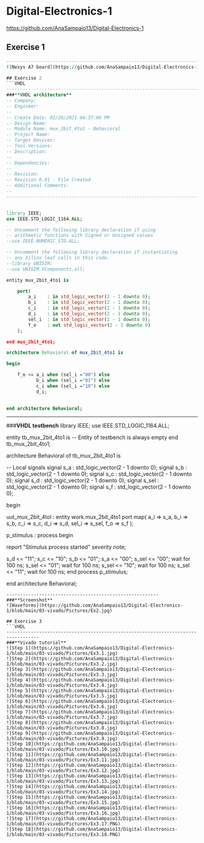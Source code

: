 # Digital-Electronics-1

https://github.com/AnaSampaio13/Digital-Electronics-1

## Exercise 1
```VHDL
----------------------------------------------------------------------------------
![Nexys A7 board](https://github.com/AnaSampaio13/Digital-Electronics-1/blob/main/03-vivado/Pictures/Ex1.PNG)

## Exercise 2
```VHDL
----------------------------------------------------------------------------------
###**VHDL architecture**
-- Company: 
-- Engineer: 
-- 
-- Create Date: 02/26/2021 04:37:06 PM
-- Design Name: 
-- Module Name: mux_2bit_4to1 - Behavioral
-- Project Name: 
-- Target Devices: 
-- Tool Versions: 
-- Description: 
-- 
-- Dependencies: 
-- 
-- Revision:
-- Revision 0.01 - File Created
-- Additional Comments:
-- 
----------------------------------------------------------------------------------


library IEEE;
use IEEE.STD_LOGIC_1164.ALL;

-- Uncomment the following library declaration if using
-- arithmetic functions with Signed or Unsigned values
--use IEEE.NUMERIC_STD.ALL;

-- Uncomment the following library declaration if instantiating
-- any Xilinx leaf cells in this code.
--library UNISIM;
--use UNISIM.VComponents.all;

entity mux_2bit_4to1 is

    port(
        a_i    : in std_logic_vector(2 - 1 downto 0);
        b_i    : in std_logic_vector(2 - 1 downto 0);
        c_i    : in std_logic_vector(2 - 1 downto 0);
        d_i    : in std_logic_vector(2 - 1 downto 0);
        sel_i  : in std_logic_vector(2 - 1 downto 0);
        f_o    : out std_logic_vector(2 - 1 downto 0)    
    );

end mux_2bit_4to1;

architecture Behavioral of mux_2bit_4to1 is

begin

    f_o <= a_i when (sel_i ="00") else
           b_i when (sel_i ="01") else
           c_i when (sel_i ="10") else
           d_i;
           

end architecture Behavioral;
```
--------------------------------------------------------------------------------------
###**VHDL testbench**
library IEEE;
use IEEE.STD_LOGIC_1164.ALL;



entity tb_mux_2bit_4to1 is
-- Entity of testbench is always empty
end tb_mux_2bit_4to1;



architecture Behavioral of tb_mux_2bit_4to1 is



-- Local signals
signal s_a : std_logic_vector(2 - 1 downto 0);
signal s_b : std_logic_vector(2 - 1 downto 0);
signal s_c : std_logic_vector(2 - 1 downto 0);
signal s_d : std_logic_vector(2 - 1 downto 0);
signal s_sel : std_logic_vector(2 - 1 downto 0);
signal s_f : std_logic_vector(2 - 1 downto 0);

begin



uut_mux_2bit_4tol : entity work.mux_2bit_4to1
port map(
a_i => s_a,
b_i => s_b,
c_i => s_c,
d_i => s_d,
sel_i => s_sel,
f_o => s_f
);



p_stimulus : process
begin

report "Stimulus process started" severity note;

s_d <= "11"; s_c <= "10"; s_b <= "01"; s_a <= "00";
s_sel <= "00"; wait for 100 ns;
s_sel <= "01"; wait for 100 ns;
s_sel <= "10"; wait for 100 ns;
s_sel <= "11"; wait for 100 ns;
end process p_stimulus;

end architecture Behavioral;
```
--------------------------------------------------------
###**Screenshot**
![Waveforms](https://github.com/AnaSampaio13/Digital-Electronics-1/blob/main/03-vivado/Pictures/Ex2.jpg)

## Exercise 3
```VHDL
----------------------------------------------------------------------------------
###**Vivado tutorial**
![Step 1](https://github.com/AnaSampaio13/Digital-Electronics-1/blob/main/03-vivado/Pictures/Ex3.1.jpg)
![Step 2](https://github.com/AnaSampaio13/Digital-Electronics-1/blob/main/03-vivado/Pictures/Ex3.2.jpg)
![Step 3](https://github.com/AnaSampaio13/Digital-Electronics-1/blob/main/03-vivado/Pictures/Ex3.3.jpg)
![Step 4](https://github.com/AnaSampaio13/Digital-Electronics-1/blob/main/03-vivado/Pictures/Ex3.4.jpg)
![Step 5](https://github.com/AnaSampaio13/Digital-Electronics-1/blob/main/03-vivado/Pictures/Ex3.5.jpg)
![Step 6](https://github.com/AnaSampaio13/Digital-Electronics-1/blob/main/03-vivado/Pictures/Ex3.6.jpg)
![Step 7](https://github.com/AnaSampaio13/Digital-Electronics-1/blob/main/03-vivado/Pictures/Ex3.7.jpg)
![Step 8](https://github.com/AnaSampaio13/Digital-Electronics-1/blob/main/03-vivado/Pictures/Ex3.8.jpg)
![Step 9](https://github.com/AnaSampaio13/Digital-Electronics-1/blob/main/03-vivado/Pictures/Ex3.9.jpg)
![Step 10](https://github.com/AnaSampaio13/Digital-Electronics-1/blob/main/03-vivado/Pictures/Ex3.10.jpg)
![Step 11](https://github.com/AnaSampaio13/Digital-Electronics-1/blob/main/03-vivado/Pictures/Ex3.11.jpg)
![Step 12](https://github.com/AnaSampaio13/Digital-Electronics-1/blob/main/03-vivado/Pictures/Ex3.12.jpg)
![Step 13](https://github.com/AnaSampaio13/Digital-Electronics-1/blob/main/03-vivado/Pictures/Ex3.13.jpg)
![Step 14](https://github.com/AnaSampaio13/Digital-Electronics-1/blob/main/03-vivado/Pictures/Ex3.14.jpg)
![Step 15](https://github.com/AnaSampaio13/Digital-Electronics-1/blob/main/03-vivado/Pictures/Ex3.15.jpg)
![Step 16](https://github.com/AnaSampaio13/Digital-Electronics-1/blob/main/03-vivado/Pictures/Ex3.16.jpg)
![Step 17](https://github.com/AnaSampaio13/Digital-Electronics-1/blob/main/03-vivado/Pictures/Ex3.17.PNG)
![Step 18](https://github.com/AnaSampaio13/Digital-Electronics-1/blob/main/03-vivado/Pictures/Ex3.18.PNG)
